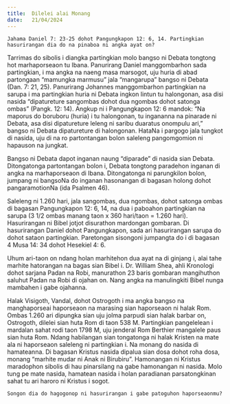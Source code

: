```yaml
---
title:  Dilelei alai Monang
date:   21/04/2024
---
```


`Jahama Daniel 7: 23-25 dohot Pangungkapon 12: 6, 14. Partingkian hasurirangan dia do na pinaboa ni angka ayat on?`

Tarrimas do sibolis i diangka partingkian molo bangso ni Debata tongtong hot marhaporseaon tu Ibana. Panurirang Daniel manggombarhon sada partingkian, i ma angka na naeng masa marsogot, uju huria di abad partongaan “mamungka marmusu” jala “mangarupa” bangso ni Debata (Dan. 7: 21, 25). Panurirang Johannes manggombarhon partingkian na sarupa i ma partingkian huria ni Debata ingkon lintun tu halongonan, asa disi nasida “dipatureture sangombas dohot dua ngombas dohot satonga ombas” (Pangk. 12: 14). Angkup ni i Pangungkapon 12: 6 mandok: “Na maporus do boruboru (huria) i tu halongonan, tu ingananna na pinarade ni Debata, asa disi dipatureture leleng ni saribu duaratus onompulu ari,” bangso ni Debata dipatureture di halongonan. HataNa i pargogo jala tungkot di nasida, uju di na ro partontangan bolon saleleng pangomgomion ni hapauson na jungkat.

Bangso ni Debata dapot inganan naung “diparade” di nasida sian Debata. Ditongatonga partontangan bolon i, Debata tongtong paradehon inganan di angka na marhaporseaon di Ibana. Ditongatonga ni parungkilon bolon, jumpang ni bangsoNa do inganan hasonangan di bagasan holong dohot pangaramotionNa (ida Psalmen 46).

Saleleng ni 1.260 hari, jala sangombas, dua ngombas, dohot satonga ombas di bagasan Pangungkapon 12: 6, 14, na dua i paboahon partingkian na sarupa (3 1/2 ombas manang taon x 360 hari/taon = 1.260 hari). Hasurirangan ni Bibel jotjot disurathon mardongan gombaran. Di hasurirangan Daniel dohot Pangungkapon, sada ari hasurirangan sarupa do dohot sataon partingkian. Paretongan sisongoni jumpangta do i di bagasan 4 Musa 14: 34 dohot Hesekiel 4: 6.

Uhum ari-taon on ndang holan marhitehon dua ayat na di ginjang i, alai tahe marhite hatorangan na bagas sian Bibel i. Dr. William Shea, ahli Kronologi dohot sarjana Padan na Robi, manurathon 23 baris gombaran mangihuthon saluhut Padan na Robi di ojahan on. Nang angka na manulingkiti Bibel nunga mambahen i gabe ojahanna.

Halak Visigoth, Vandal, dohot Ostrogoth i ma angka bangso na manghaporseai haporseaon na marasing sian haporseaon ni halak Rom. Ombas 1.260 ari dipungka sian uju jolma parpudi sian halak barbar on, Ostrogoth, dilelei sian huta Rom di taon 538 M. Partingkian pangelelean i mardalan sahat rodi taon 1798 M, uju jenderal Rom Berthier mangalele paus sian huta Rom. Ndang habilangan sian tongatonga ni halak Kristen na mate ala ni haporseaon saleleng ni partingkian i. Na monang do nasida di hamateanna. Di bagasan Kristus nasida dipalua sian dosa dohot roha dosa, monang “marhite mudar ni Anak ni Birubiru”. Hamonangan ni Kristus maradophon sibolis di hau pinarsilang na gabe hamonangan ni nasida. Molo tung pe mate nasida, hamatean nasida i holan paradianan parsatongkinan sahat tu ari haroro ni Kristus i sogot.

`Songon dia do hagogonop ni hasurirangan i gabe patoguhon haporseaonmu?`